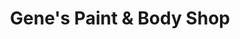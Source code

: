 ---
title: "Gene's Paint & Body Shop"
url: /denton/genes-paint-und-body-shop/
shop: Autowerkstatt
---